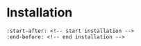 # Installation

```{include} ../README.md
:start-after: <!-- start installation -->
:end-before: <!-- end installation -->
```
